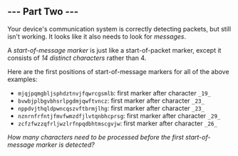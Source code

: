 \--- Part Two ---
-----------------

Your device's communication system is correctly detecting packets, but still isn't working. It looks like it also needs to look for _messages_.

A _start-of-message marker_ is just like a start-of-packet marker, except it consists of _14 distinct characters_ rather than 4.

Here are the first positions of start-of-message markers for all of the above examples:

*   `mjqjpqmgbljsphdztnvjfqwrcgsmlb`: first marker after character `_19_`
*   `bvwbjplbgvbhsrlpgdmjqwftvncz`: first marker after character `_23_`
*   `nppdvjthqldpwncqszvftbrmjlhg`: first marker after character `_23_`
*   `nznrnfrfntjfmvfwmzdfjlvtqnbhcprsg`: first marker after character `_29_`
*   `zcfzfwzzqfrljwzlrfnpqdbhtmscgvjw`: first marker after character `_26_`

_How many characters need to be processed before the first start-of-message marker is detected?_